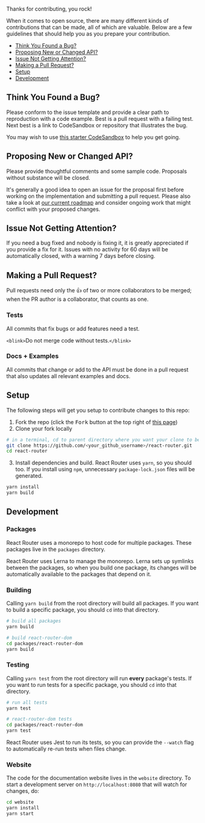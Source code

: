 Thanks for contributing, you rock!

When it comes to open source, there are many different kinds of contributions that can be made, all of which are valuable. Below are a few guidelines that should help you as you prepare your contribution.

- [Think You Found a Bug?](#bug)
- [Proposing New or Changed API?](#api)
- [Issue Not Getting Attention?](#attention)
- [Making a Pull Request?](#pr)
- [Setup](#setup)
- [Development](#development)

<a name="bug"/></a>

## Think You Found a Bug?

Please conform to the issue template and provide a clear path to reproduction with a code example. Best is a pull request with a failing test. Next best is a link to CodeSandbox or repository that illustrates the bug.

You may wish to use [this starter CodeSandbox](https://codesandbox.io/s/react-router-v5-starter-4g9ei) to help you get going.

<a name="api"/></a>

## Proposing New or Changed API?

Please provide thoughtful comments and some sample code. Proposals without substance will be closed.

It's generally a good idea to open an issue for the proposal first before working on the implementation and submitting a pull request. Please also take a look at [our current roadmap](https://github.com/ReactTraining/react-router/issues/6885) and consider ongoing work that might conflict with your proposed changes.

<a name="attention"/></a>

## Issue Not Getting Attention?

If you need a bug fixed and nobody is fixing it, it is greatly appreciated if you provide a fix for it. Issues with no activity for 60 days will be automatically closed, with a warning 7 days before closing.

<a name="pr"/></a>

## Making a Pull Request?

Pull requests need only the :+1: of two or more collaborators to be merged; when the PR author is a collaborator, that counts as one.

### Tests

All commits that fix bugs or add features need a test.

`<blink>`Do not merge code without tests.`</blink>`

### Docs + Examples

All commits that change or add to the API must be done in a pull request that also updates all relevant examples and docs.

## Setup

The following steps will get you setup to contribute changes to this repo:

1. Fork the repo (click the <kbd>Fork</kbd> button at the top right of [this page](https://github.com/ReactTraining/react-router))
2. Clone your fork locally

```bash
# in a terminal, cd to parent directory where you want your clone to be, then
git clone https://github.com/<your_github_username>/react-router.git
cd react-router
```

3. Install dependencies and build. React Router uses `yarn`, so you should too. If you install using `npm`, unnecessary `package-lock.json` files will be generated.

```bash
yarn install
yarn build
```

## Development

### Packages

React Router uses a monorepo to host code for multiple packages. These packages live in the `packages` directory.

React Router uses Lerna to manage the monorepo. Lerna sets up symlinks between the packages, so when you build one package, its changes will be automatically available to the packages that depend on it.

### Building

Calling `yarn build` from the root directory will build all packages. If you want to build a specific package, you should `cd` into that directory.

```bash
# build all packages
yarn build

# build react-router-dom
cd packages/react-router-dom
yarn build
```

### Testing

Calling `yarn test` from the root directory will run **every** package's tests. If you want to run tests for a specific package, you should `cd` into that directory.

```bash
# run all tests
yarn test

# react-router-dom tests
cd packages/react-router-dom
yarn test
```

React Router uses Jest to run its tests, so you can provide the `--watch` flag to automatically re-run tests when files change.

### Website

The code for the documentation website lives in the `website` directory. To start a development server on `http://localhost:8080` that will watch for changes, do:

```bash
cd website
yarn install
yarn start
```
